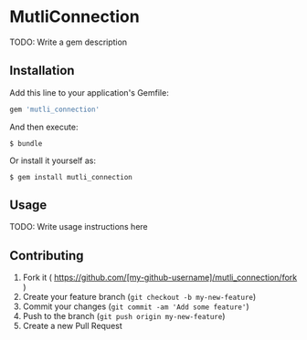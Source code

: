 # MutliConnection

TODO: Write a gem description

## Installation

Add this line to your application's Gemfile:

```ruby
gem 'mutli_connection'
```

And then execute:

    $ bundle

Or install it yourself as:

    $ gem install mutli_connection

## Usage

TODO: Write usage instructions here

## Contributing

1. Fork it ( https://github.com/[my-github-username]/mutli_connection/fork )
2. Create your feature branch (`git checkout -b my-new-feature`)
3. Commit your changes (`git commit -am 'Add some feature'`)
4. Push to the branch (`git push origin my-new-feature`)
5. Create a new Pull Request
